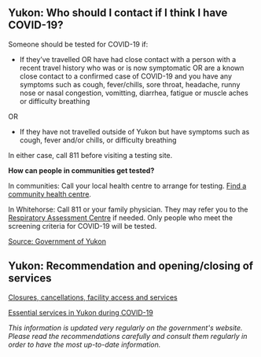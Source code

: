 ## Yukon: Who should I contact if I think I have COVID-19?

Someone should be tested for COVID-19 if:

- If they’ve travelled OR have had close contact with a person with a recent travel history who was or is now symptomatic OR are a known close contact to a confirmed case of COVID-19 and you have any symptoms such as cough, fever/chills, sore throat, headache, runny nose or nasal congestion, vomitting, diarrhea, fatigue or muscle aches or difficulty breathing

OR

- If they have not travelled outside of Yukon but have symptoms such as cough, fever and/or chills, or difficulty breathing

In either case, call 811 before visiting a testing site.

**How can people in communities get tested?**

In communities:
Call your local health centre to arrange for testing. [Find a community health centre](https://yukon.ca/en/health-and-wellness/hospitals-and-health-centres/find-hospital-or-health-centre).

In Whitehorse:
Call 811 or your family physician. They may refer you to the [Respiratory Assessment Centre](https://yukon.ca/en/find-respiratory-assessment-centre) if needed. Only people who meet the screening criteria for COVID-19 will be tested.

[Source: Government of Yukon](https://yukon.ca/en/common-questions-covid-19#testing)

## Yukon: Recommendation and opening/closing of services

[Closures, cancellations, facility access and services](https://yukon.ca/en/closures-cancellations-and-restricted-facility-access)

[Essential services in Yukon during COVID-19](https://yukon.ca/en/health-and-wellness/covid-19/essential-services-yukon-during-covid-19)

_This information is updated very regularly on the government's website. Please read the recommendations carefully and consult them regularly in order to have the most up-to-date information._
